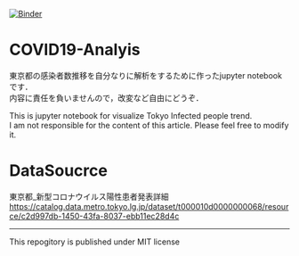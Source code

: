 [![Binder](https://mybinder.org/badge_logo.svg)](https://mybinder.org/v2/gh/d30tajima/COVID19-Analyis/master)
# COVID19-Analyis
東京都の感染者数推移を自分なりに解析をするために作ったjupyter notebookです．  
内容に責任を負いませんので，改変など自由にどうぞ．

This is jupyter notebook for visualize Tokyo Infected people trend.  
I am not responsible for the content of this article. Please feel free to modify it.


# DataSoucrce
東京都_新型コロナウイルス陽性患者発表詳細  
https://catalog.data.metro.tokyo.lg.jp/dataset/t000010d0000000068/resource/c2d997db-1450-43fa-8037-ebb11ec28d4c

---
This repogitory is published under MIT license  
